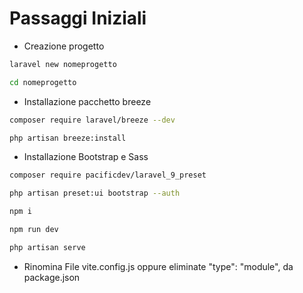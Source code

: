 # Passaggi Iniziali
- Creazione progetto
```bash
laravel new nomeprogetto

cd nomeprogetto
```
- Installazione pacchetto breeze
```bash
composer require laravel/breeze --dev

php artisan breeze:install
```

- Installazione Bootstrap e Sass
```bash
composer require pacificdev/laravel_9_preset

php artisan preset:ui bootstrap --auth

npm i

npm run dev

php artisan serve
```

- Rinomina File vite.config.js oppure eliminate "type": "module", da package.json
